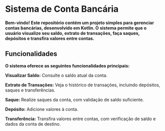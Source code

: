 # Sistema de Conta Bancária

**Bem-vindo! Este repositório contém um projeto simples para gerenciar contas bancárias, desenvolvido em Kotlin. O sistema permite que o usuário visualize seu saldo, extrato de transações, faça saques, depósitos e transfira valores entre contas.**

## Funcionalidades

**O sistema oferece as seguintes funcionalidades principais:**

**Visualizar Saldo:** Consulte o saldo atual da conta.

**Extrato de Transações:** Veja o histórico de transações, incluindo depósitos, saques e transferências.

**Saque:** Realize saques da conta, com validação de saldo suficiente.

**Depósito:** Adicione valores à conta.

**Transferência:** Transfira valores entre contas, com verificação de saldo e dados da conta de destino.

